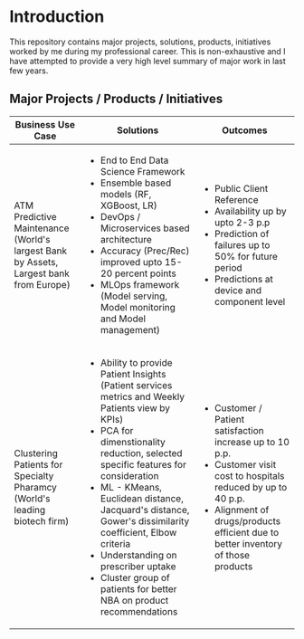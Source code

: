 # Introduction
This repository contains major projects, solutions, products, initiatives worked by me during my professional career. This is non-exhaustive and I have attempted to provide a very high level summary of major work in last few years.

## Major Projects / Products / Initiatives 

Business Use Case | Solutions  | Outcomes
------------------|-----------|----------
ATM Predictive Maintenance <br> (World's largest Bank by Assets, Largest bank from Europe) | <ul> <li> End to End Data Science Framework <li> Ensemble based models (RF, XGBoost, LR) <li> DevOps / Microservices based architecture <li> Accuracy (Prec/Rec) improved upto 15-20 percent points <li> MLOps framework (Model serving, Model monitoring and Model management) </ul> | <ul> <li> Public Client Reference <li> Availability up by upto 2-3 p.p <li> Prediction of failures up to 50% for future period <li> Predictions at device and component level </ul>
Clustering Patients for Specialty Pharamcy <br> (World's leading biotech firm) | <ul> <li> Ability to provide Patient Insights (Patient services metrics and Weekly Patients view by KPIs) <li> PCA for dimenstionality reduction, selected specific features for consideration <li> ML - KMeans, Euclidean distance, Jacquard's distance, Gower's dissimilarity coefficient, Elbow criteria <li> Understanding on prescriber uptake <li> Cluster group of patients for better NBA on product recommendations </ul> | <ul> <li> Customer / Patient satisfaction increase up to 10 p.p. <li> Customer visit cost to hospitals reduced by up to 40 p.p. <li> Alignment of drugs/products efficient due to better inventory of those products </ul>
